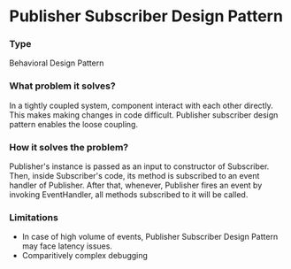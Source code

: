 # Publisher Subscriber Design Pattern

### Type
Behavioral Design Pattern

### What problem it solves?
In a tightly coupled system, component interact with each other directly. This makes making changes in code difficult. Publisher subscriber design pattern enables the loose coupling.

### How it solves the problem?
Publisher's instance is passed as an input to constructor of Subscriber. Then, inside Subscriber's code, its method is subscribed to an event handler of Publisher. After that, whenever, Publisher fires an event by invoking EventHandler, all methods subscribed to it will be called.

### Limitations
+ In case of high volume of events, Publisher Subscriber Design Pattern may face latency issues.
+ Comparitively complex debugging
